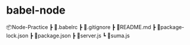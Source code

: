 # babel-node
📦Node-Practice
 ┣ 📜.babelrc
 ┣ 📜.gitignore
 ┣ 📜README.md
 ┣ 📜package-lock.json
 ┣ 📜package.json
 ┣ 📜server.js
 ┗ 📜suma.js